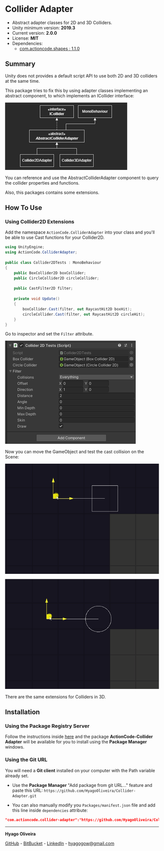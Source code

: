 # Collider Adapter

* Abstract adapter classes for 2D and 3D Colliders.
* Unity minimum version: **2019.3**
* Current version: **2.0.0**
* License: **MIT**
* Dependencies: 
    - [com.actioncode.shapes : 1.1.0](https://bitbucket.org/nostgameteam/shapes/src/1.2.0/)

## Summary

Unity does not provides a default script API to use both 2D and 3D colliders at the same time. 

This package tries to fix this by using adapter classes implementing an abstract component, to which implements an ICollider interface:

![The Class Diagram](Docs~/class-diagram.png)

You can reference and use the AbstractColliderAdapter component to query the collider properties and functions.

Also, this packages contains some extensions.

## How To Use

### Using Collider2D Extensions

Add the namespace ```ActionCode.ColliderAdapter``` into your class and you'll be able to use Cast functions for your Collider2D.

```csharp
using UnityEngine;
using ActionCode.ColliderAdapter;

public class Collider2DTests : MonoBehaviour
{
    public BoxCollider2D boxCollider;
    public CircleCollider2D circleCollider;

    public CastFilter2D filter;

    private void Update()
    {
        boxCollider.Cast(filter, out RaycastHit2D boxHit);
        circleCollider.Cast(filter, out RaycastHit2D circleHit);
    }
}
```

Go to inspector and set the ```Filter``` attribute. 

![The Collider2DTests inspector](Docs~/inspector-collider2dtests.png)

Now you can move the GameObject and test the cast collision on the Scene:

![Using a BoxCollider2D](Docs~/box-collider.gif)

![Using a CircleCollider](Docs~/circle-collider.gif)

There are the same extensions for Colliders in 3D.

## Installation

### Using the Package Registry Server

Follow the instructions inside [here](https://cutt.ly/ukvj1c8) and the package **ActionCode-Collider Adapter** 
will be available for you to install using the **Package Manager** windows.

### Using the Git URL

You will need a **Git client** installed on your computer with the Path variable already set. 

- Use the **Package Manager** "Add package from git URL..." feature and paste this URL: `https://github.com/HyagoOliveira/Collider-Adapter.git`

- You can also manually modify you `Packages/manifest.json` file and add this line inside `dependencies` attribute: 

```json
"com.actioncode.collider-adapter":"https://github.com/HyagoOliveira/Collider-Adapter.git"
```

---

**Hyago Oliveira**

[GitHub](https://github.com/HyagoOliveira) -
[BitBucket](https://bitbucket.org/HyagoGow/) -
[LinkedIn](https://www.linkedin.com/in/hyago-oliveira/) -
<hyagogow@gmail.com>
